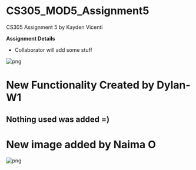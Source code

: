 # CS305_MOD5_Assignment5
CS305 Assignment 5 by Kayden Vicenti

**Assignment Details**
* Collaborator will add some stuff


![png](https://user-images.githubusercontent.com/102492466/166009998-ecf0c4dc-cf07-4922-b0fa-761b52611541.png)


# New Functionality Created by Dylan-W1
## Nothing used was added =)


# New image added by Naima O
![png](https://th.bing.com/th/id/R.0aeacdf4f084968b586c1ee353cf41b3?rik=mPbbn9J4Lne51A&riu=http%3a%2f%2fwww.pleated-jeans.com%2fwp-content%2fuploads%2f2014%2f06%2fGCRPzTs-1.jpg&ehk=4Ei00dzhaceH5LDVjhP%2bntRI65P4FCSYZXeFHL1Zt3g%3d&risl=&pid=ImgRaw&r=0)


